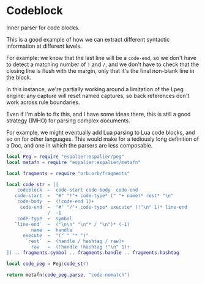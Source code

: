 # Codeblock


  Inner parser for code blocks.


This is a good example of how we can extract different syntactic information
at different levels.


For example: we know that the last line will be a ``code-end``, so we don't have
to detect a matching number of ``!`` and ``/``, and we don't have to check that
the closing line is flush with the margin, only that it's the final non-blank
line in the block.


In this instance, we're partially working around a limitation of the Lpeg
engine: any capture will reset named captures, so back references don't work
across rule boundaries.


Even if I'm able to fix this, and I have some ideas there, this is still a
good strategy (IMHO) for parsing complex documents.


For example, we might eventually add Lua parsing to Lua code blocks, and so
on for other languages.  This would make for a tediously long definition of
a Doc, and one in which the parsers are less composable.

```lua
local Peg = require "espalier:espalier/peg"
local metafn = require "espalier:espalier/metafn"

local fragments = require "orb:orb/fragments"
```
```lua
local code_str = [[
    codeblock  ←  code-start code-body  code-end
   code-start  ←  "#" "!"+ code-type* (" "+ name)* rest* "\n"
    code-body  ←  (!code-end 1)+
     code-end  ←  "#" "/"+ code-type* execute* (!"\n" 1)* line-end
               /  -1
    code-type  ←  symbol
   `line-end`  ←  ("\n\n" "\n"* / "\n")* (-1)
         name  ←  handle
      execute  ←  "(" " "* ")"
       `rest`  ←  (handle / hashtag / raw)+
         raw   ←  (!handle !hashtag !"\n" 1)+
]] .. fragments.symbol .. fragments.handle .. fragments.hashtag
```
```lua
local code_peg = Peg(code_str)
```
```lua
return metafn(code_peg.parse, "code-nomatch")
```
